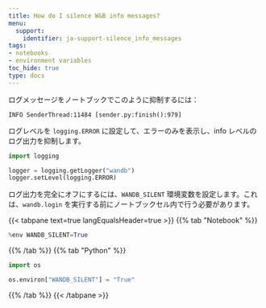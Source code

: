 ```yaml
---
title: How do I silence W&B info messages?
menu:
  support:
    identifier: ja-support-silence_info_messages
tags:
- notebooks
- environment variables
toc_hide: true
type: docs
---
```


ログメッセージをノートブックでこのように抑制するには：

```
INFO SenderThread:11484 [sender.py:finish():979]
```

ログレベルを `logging.ERROR` に設定して、エラーのみを表示し、info レベルのログ出力を抑制します。

```python
import logging

logger = logging.getLogger("wandb")
logger.setLevel(logging.ERROR)
```

ログ出力を完全にオフにするには、`WANDB_SILENT` 環境変数を設定します。これは、`wandb.login` を実行する前にノートブックセル内で行う必要があります。

{{< tabpane text=true langEqualsHeader=true >}}
{{% tab "Notebook" %}}
```python
%env WANDB_SILENT=True
```
{{% /tab %}}
{{% tab "Python" %}}
```python
import os

os.environ["WANDB_SILENT"] = "True"
```
{{% /tab %}}
{{< /tabpane >}}